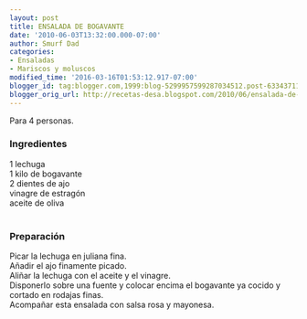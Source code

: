 ```yaml
---
layout: post
title: ENSALADA DE BOGAVANTE
date: '2010-06-03T13:32:00.000-07:00'
author: Smurf Dad
categories:
- Ensaladas
- Mariscos y moluscos
modified_time: '2016-03-16T01:53:12.917-07:00'
blogger_id: tag:blogger.com,1999:blog-5299957599287034512.post-6334371196201063702
blogger_orig_url: http://recetas-desa.blogspot.com/2010/06/ensalada-de-bogavante.html
---
```


Para 4 personas.<br /><h3>Ingredientes</h3>1 lechuga<br />1 kilo de bogavante<br />2 dientes de ajo<br />vinagre de estragón<br />aceite de oliva<br /><br /><h3>Preparación</h3>Picar la lechuga en juliana fina.<br />Añadir el ajo finamente picado.<br />Aliñar la lechuga con el aceite y el vinagre.<br />Disponerlo sobre una fuente y colocar encima el bogavante ya cocido y cortado en rodajas finas.<br />Acompañar esta ensalada con salsa rosa y mayonesa.